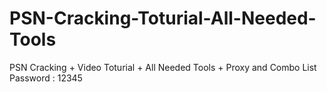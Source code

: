 # PSN-Cracking-Toturial-All-Needed-Tools
PSN Cracking + Video Toturial + All Needed Tools + Proxy and Combo List
Password : 12345

